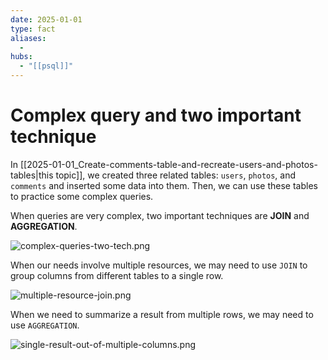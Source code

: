 ```yaml
---
date: 2025-01-01
type: fact
aliases:
  -
hubs:
  - "[[psql]]"
---
```


# Complex query and two important technique

In [[2025-01-01_Create-comments-table-and-recreate-users-and-photos-tables|this topic]], we created three related tables: `users`, `photos`, and `comments` and inserted some data into them. Then, we can use these tables to practice some complex queries.

When queries are very complex, two important techniques are **JOIN** and **AGGREGATION**.

![complex-queries-two-tech.png](../assets/imgs/complex-queries-two-tech.png)

When our needs involve multiple resources, we may need to use `JOIN` to group columns from different tables to a single row.

![multiple-resource-join.png](../assets/imgs/multiple-resource-join.png)

When we need to summarize a result from multiple rows, we may need to use `AGGREGATION`.


![single-result-out-of-multiple-columns.png](../assets/imgs/single-result-out-of-multiple-columns.png)
